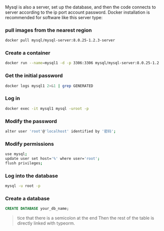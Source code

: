 Mysql is also a server, set up the database, and then the code connects to server according to the ip port account password. Docker installation is recommended for software like this server type:
### pull images from the nearest region
```bash
docker pull mysql/mysql-server:8.0.25-1.2.3-server
```
### Create a container
```bash
docker run --name=mysql1 -d -p 3306:3306 mysql/mysql-server:8.0.25-1.2.3-server --default-authentication-plugin=mysql_native_password
```
### Get the initial password
```bash
docker logs mysql1 2>&1 | grep GENERATED
```
### Log in
```bash
docker exec -it mysql1 mysql -uroot -p
```
### Modify the password
```bash
alter user 'root'@'localhost' identified by '密码';
```
### Modify permissions
```bash
use mysql;
update user set host='%' where user='root';
flush privileges;
```
### Log into the database
```sh
mysql -u root -p
```
### Create a database
```sql
CREATE DATABASE your_db_name;
```
> tice that there is a semicolon at the end
Then the rest of the table is directly linked with typeorm.